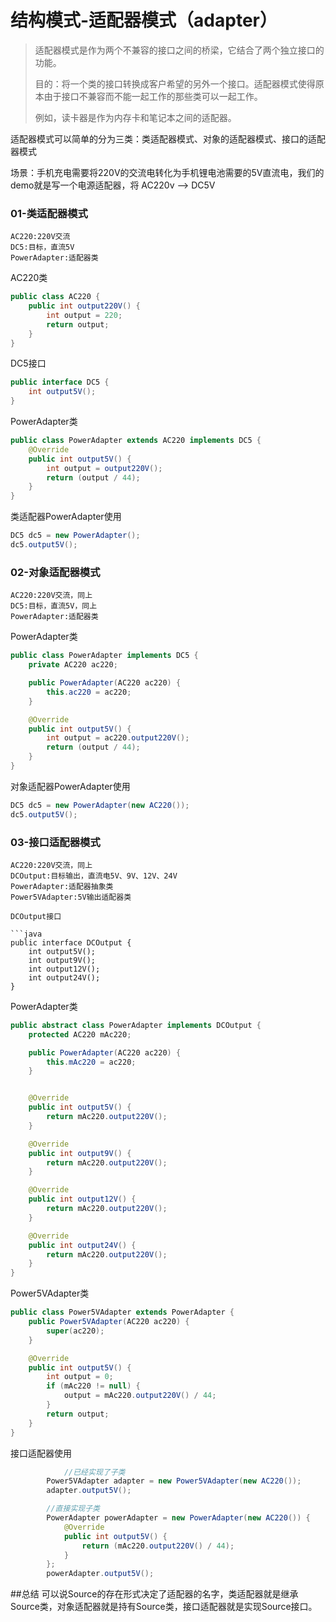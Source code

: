 # 结构模式-适配器模式（adapter）
>适配器模式是作为两个不兼容的接口之间的桥梁，它结合了两个独立接口的功能。
>
>目的：将一个类的接口转换成客户希望的另外一个接口。适配器模式使得原本由于接口不兼容而不能一起工作的那些类可以一起工作。
>
>例如，读卡器是作为内存卡和笔记本之间的适配器。

适配器模式可以简单的分为三类：类适配器模式、对象的适配器模式、接口的适配器模式

场景：手机充电需要将220V的交流电转化为手机锂电池需要的5V直流电，我们的demo就是写一个电源适配器，将 AC220v —> DC5V
### 01-类适配器模式

```
AC220:220V交流
DC5:目标，直流5V
PowerAdapter:适配器类
```

AC220类

```java
public class AC220 {
    public int output220V() {
        int output = 220;
        return output;
    }
}
```
DC5接口

```java
public interface DC5 {
    int output5V();
}
```
PowerAdapter类

```java
public class PowerAdapter extends AC220 implements DC5 {
    @Override
    public int output5V() {
        int output = output220V();
        return (output / 44);
    }
}
```
类适配器PowerAdapter使用

```java
DC5 dc5 = new PowerAdapter();
dc5.output5V();
```

### 02-对象适配器模式

```
AC220:220V交流，同上
DC5:目标，直流5V，同上
PowerAdapter:适配器类
```
PowerAdapter类

```java
public class PowerAdapter implements DC5 {
    private AC220 ac220;

    public PowerAdapter(AC220 ac220) {
        this.ac220 = ac220;
    }

    @Override
    public int output5V() {
        int output = ac220.output220V();
        return (output / 44);
    }
}
```
对象适配器PowerAdapter使用

```java
DC5 dc5 = new PowerAdapter(new AC220());
dc5.output5V();
```

### 03-接口适配器模式

```
AC220:220V交流，同上
DCOutput:目标输出，直流电5V、9V、12V、24V
PowerAdapter:适配器抽象类
Power5VAdapter:5V输出适配器类
```

```
DCOutput接口

```java
public interface DCOutput {
    int output5V();
    int output9V();
    int output12V();
    int output24V();
}
```
PowerAdapter类

```java
public abstract class PowerAdapter implements DCOutput {
    protected AC220 mAc220;

    public PowerAdapter(AC220 ac220) {
        this.mAc220 = ac220;
    }


    @Override
    public int output5V() {
        return mAc220.output220V();
    }

    @Override
    public int output9V() {
        return mAc220.output220V();
    }

    @Override
    public int output12V() {
        return mAc220.output220V();
    }

    @Override
    public int output24V() {
        return mAc220.output220V();
    }
}
```
Power5VAdapter类

```java
public class Power5VAdapter extends PowerAdapter {
    public Power5VAdapter(AC220 ac220) {
        super(ac220);
    }

    @Override
    public int output5V() {
        int output = 0;
        if (mAc220 != null) {
            output = mAc220.output220V() / 44;
        }
        return output;
    }
}
```

接口适配器使用

```java
            //已经实现了子类
        Power5VAdapter adapter = new Power5VAdapter(new AC220());
        adapter.output5V();

        //直接实现子类
        PowerAdapter powerAdapter = new PowerAdapter(new AC220()) {
            @Override
            public int output5V() {
                return (mAc220.output220V() / 44);
            }
        };
        powerAdapter.output5V();
```

##总结
可以说Source的存在形式决定了适配器的名字，类适配器就是继承Source类，对象适配器就是持有Source类，接口适配器就是实现Source接口。
